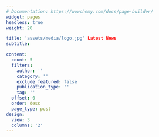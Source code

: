 ```yaml
---
# Documentation: https://wowchemy.com/docs/page-builder/
widget: pages
headless: true
weight: 20

title: 'assets/media/logo.jpg' Latest News
subtitle: 

content:
  count: 5
  filters:
    author: ''
    category: ''
    exclude_featured: false
    publication_type: ''
    tag: ''
  offset: 0
  order: desc
  page_type: post
design:
  view: 3
  columns: '2'
---
```

